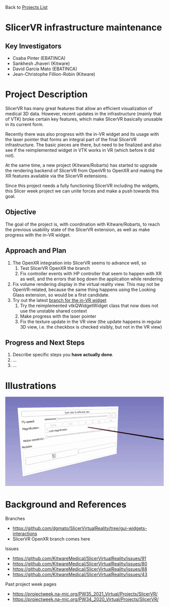 Back to [Projects List](../../README.md#ProjectsList)

# SlicerVR infrastructure maintenance

## Key Investigators

- Csaba Pinter (EBATINCA)
- Sankhesh Jhaveri (Kitware)
- David Garcia Mato (EBATINCA)
- Jean-Christophe Fillion-Robin (Kitware)

# Project Description

<!-- Add a short paragraph describing the project. -->

SlicerVR has many great features that allow an efficient visualization of medical 3D data. However, recent updates in the infrastructure (mainly that of VTK) broke certain key features, which make SlicerVR basically unusable in its current form.

Recently there was also progress with the in-VR widget and its usage with the laser pointer that forms an integral part of the final SlicerVR infrastructure. The basic pieces are there, but need to be finalized and also see if the reimplemented widget in VTK works in VR (which before it did not).

At the same time, a new project (Kitware/Robarts) has started to upgrade the rendering backend of SlicerVR from OpenVR to OpenXR and making the XR features available via the SlicerVR extensions.

Since this project needs a fully functioning SlicerVR including the widgets, this Slicer week project we can unite forces and make a push towards this goal.


## Objective

<!-- Describe here WHAT you would like to achieve (what you will have as end result). -->

The goal of the project is, with coordination with Kitware/Robarts, to reach the previous usability state of the SlicerVR extension, as well as make progress with the in-VR widget.


## Approach and Plan

<!-- Describe here HOW you would like to achieve the objectives stated above. -->

1. The OpenXR integration into SlicerVR seems to advance well, so
    1. Test SlicerVR OpenXR the branch
    2. Fix controller events with HP controller that seem to happen with XR as well, and the errors that bog down the application while rendering
1. Fix volume rendering display in the virtual reality view. This may not be OpenVR-related, because the same thing happens using the Looking Glass extension, so would be a first candidate.
1. Try out the latest [branch for the in-VR widget]([url](https://github.com/dgmato/SlicerVirtualReality/tree/gui-widgets-interactions))
    1. Try the reimplemented vtkQWidgetWidget class that now does not use the unstable shared context
    2. Make progress with the laser pointer
    3. Fix the texture update in the VR view (the update happens in regular 3D view, i.e. the checkbox is checked visibly, but not in the VR view)

## Progress and Next Steps

<!-- Update this section as you make progress, describing of what you have ACTUALLY DONE. If there are specific steps that you could not complete then you can describe them here, too. -->

1. Describe specific steps you **have actually done**.
1. ...
1. ...

# Illustrations

<!-- Add pictures and links to videos that demonstrate what has been accomplished.
![Description of picture](Example2.jpg)
![Some more images](Example2.jpg)
-->

![In-VR widget example](VRWidget.gif)

# Background and References

<!-- If you developed any software, include link to the source code repository. If possible, also add links to sample data, and to any relevant publications. -->

Branches
* https://github.com/dgmato/SlicerVirtualReality/tree/gui-widgets-interactions
* SlicerVR OpenXR branch comes here

Issues
* https://github.com/KitwareMedical/SlicerVirtualReality/issues/91
* https://github.com/KitwareMedical/SlicerVirtualReality/issues/80
* https://github.com/KitwareMedical/SlicerVirtualReality/issues/88
* https://github.com/KitwareMedical/SlicerVirtualReality/issues/43

Past project week pages
* https://projectweek.na-mic.org/PW35_2021_Virtual/Projects/SlicerVR/
* https://projectweek.na-mic.org/PW34_2020_Virtual/Projects/SlicerVR/
